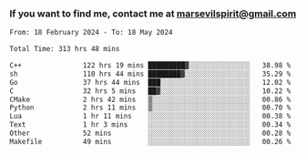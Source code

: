 ### If you want to find me, contact me at marsevilspirit@gmail.com

<!--
**marsevilspirit/marsevilspirit** is a ✨ _special_ ✨ repository because its `README.md` (this file) appears on your GitHub profile.

Here are some ideas to get you started:

- 🔭 I’m currently working on ...
- 🌱 I’m currently learning ...
- 👯 I’m looking to collaborate on ...
- 🤔 I’m looking for help with ...
- 💬 Ask me about ...
- 📫 How to reach me: ...
- 😄 Pronouns: ...
- ⚡ Fun fact: ...
-->
<!--START_SECTION:waka-->

```txt
From: 18 February 2024 - To: 18 May 2024

Total Time: 313 hrs 48 mins

C++               122 hrs 19 mins █████████▓░░░░░░░░░░░░░░░   38.98 %
sh                110 hrs 44 mins ████████▓░░░░░░░░░░░░░░░░   35.29 %
Go                37 hrs 44 mins  ███░░░░░░░░░░░░░░░░░░░░░░   12.02 %
C                 32 hrs 5 mins   ██▓░░░░░░░░░░░░░░░░░░░░░░   10.22 %
CMake             2 hrs 42 mins   ▒░░░░░░░░░░░░░░░░░░░░░░░░   00.86 %
Python            2 hrs 11 mins   ▒░░░░░░░░░░░░░░░░░░░░░░░░   00.70 %
Lua               1 hr 11 mins    ░░░░░░░░░░░░░░░░░░░░░░░░░   00.38 %
Text              1 hr 3 mins     ░░░░░░░░░░░░░░░░░░░░░░░░░   00.34 %
Other             52 mins         ░░░░░░░░░░░░░░░░░░░░░░░░░   00.28 %
Makefile          49 mins         ░░░░░░░░░░░░░░░░░░░░░░░░░   00.26 %
```

<!--END_SECTION:waka-->
